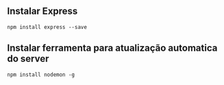 ## Instalar Express

    npm install express --save

## Instalar ferramenta para atualização automatica do server

    npm install nodemon -g